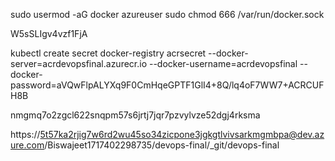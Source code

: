sudo usermod -aG docker azureuser
sudo chmod 666 /var/run/docker.sock


W5sSLIgv4vzf1FjA


kubectl create secret docker-registry acrsecret --docker-server=acrdevopsfinal.azurecr.io --docker-username=acrdevopsfinal --docker-password=aVQwFlpALYXq9F0CmHqeGPTF1GlI4+8Q/lq4oF7WW7+ACRCUFH8B





nmgmq7o2zgcl622snqpm57s6jrtj7jqr7pzvylvze52dgj4rksma







https://5t57ka2rjig7w6rd2wu45so34zicpone3jgkgtlvivsarkmgmbpa@dev.azure.com/Biswajeet1717402298735/devops-final/_git/devops-final